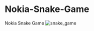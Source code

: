 # Nokia-Snake-Game
Nokia Snake Game
![snake_game](https://user-images.githubusercontent.com/98373232/175776340-4fc64241-56b7-428f-b83e-deeca90d7415.png)
